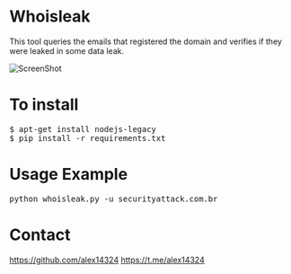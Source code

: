 # Whoisleak
This tool queries the emails that registered the domain and verifies if they were leaked in some data leak.

![ScreenShot](https://raw.githubusercontent.com/Warflop/Whoisleak/master/screenshot.png)

# To install

<pre>
$ apt-get install nodejs-legacy
$ pip install -r requirements.txt
</pre>

# Usage Example

<pre>
python whoisleak.py -u securityattack.com.br
</pre>

# Contact  
https://github.com/alex14324
https://t.me/alex14324
